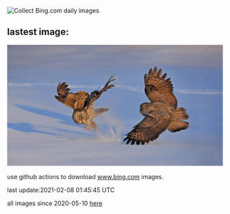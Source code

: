 ![Collect Bing.com daily images](https://github.com/counter2015/bing-daily-images/workflows/Collect%20Bing.com%20daily%20images/badge.svg)
## lastest image:
![](images/SuperbOwl.jpg)

use github actions to download www.bing.com images.

last update:2021-02-08 01:45:45 UTC

all images since 2020-05-10 [here](https://github.com/counter2015/bing-daily-images/tree/master/images) 
